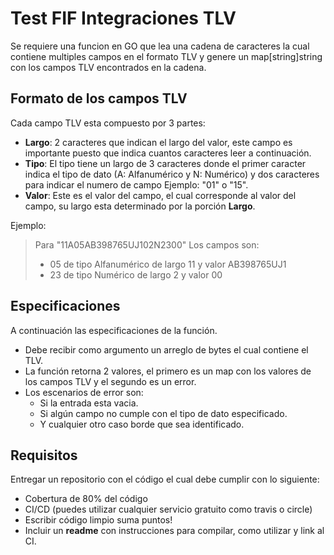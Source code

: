 # Test FIF Integraciones TLV
Se requiere una funcion en GO que lea una cadena de caracteres la cual contiene multiples campos en el formato TLV y genere un map[string]string con los campos TLV encontrados en la cadena.

## Formato de los campos TLV
Cada campo TLV esta compuesto por 3 partes:


 - **Largo**: 2 caracteres que indican el largo del valor, este campo es importante puesto que indica cuantos caracteres leer a continuación.
  - **Tipo**: El tipo tiene un largo de 3 caracteres donde el primer caracter indica el tipo de dato  (A: Alfanumérico y N: Numérico) y dos caracteres para indicar el numero de campo Ejemplo: "01" o "15".
 - **Valor**: Este es el valor del campo, el cual corresponde al valor del campo, su largo esta determinado por la porción **Largo**.

Ejemplo:

> Para "11A05AB398765UJ102N2300" Los campos son:
> - 05 de tipo Alfanumérico de largo 11 y valor AB398765UJ1
> - 23 de tipo Numérico de largo 2 y valor 00

## Especificaciones
A continuación las especificaciones de la función.
- Debe recibir como argumento un arreglo de bytes el cual contiene el TLV.
- La función retorna 2 valores, el primero es un map con los valores de los campos TLV y el segundo es un error.
- Los escenarios de error son:
	- Si la entrada esta vacia.
	- Si algún campo no cumple con el tipo de  dato especificado.
	- Y cualquier otro caso borde que sea identificado.

## Requisitos
Entregar un repositorio con el código el cual debe cumplir con lo siguiente:
 - Cobertura de 80% del código
 - CI/CD (puedes utilizar cualquier servicio gratuito como travis o circle)
 - Escribir código limpio suma puntos!
 - Incluir un **readme** con instrucciones para compilar, como utilizar y link al CI.

 


